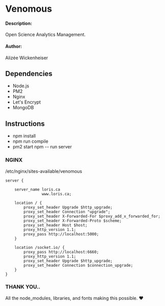 # Venomous

#### Description: 

Open Science Analytics Management.

#### Author: 

Alizée Wickenheiser

## Dependencies

* Node.js
* PM2
* Nginx
* Let's Encrypt
* MongoDB

## Instructions

* npm install
* npm run compile
* pm2 start npm -- run server

### NGINX

/etc/nginx/sites-available/venomous

```
server {

    server_name loris.ca
                www.loris.ca;

    location / {
        proxy_set_header Upgrade $http_upgrade;
        proxy_set_header Connection "upgrade";
        proxy_set_header X-Forwarded-For $proxy_add_x_forwarded_for;
        proxy_set_header X-Forwarded-Proto $scheme;
        proxy_set_header Host $host;
        proxy_http_version 1.1;
        proxy_pass http://localhost:5000;
    }

    location /socket.io/ {
        proxy_pass http://localhost:6660;
        proxy_http_version 1.1;
        proxy_set_header Upgrade $http_upgrade;
        proxy_set_header Connection $connection_upgrade;
    }
}
```

### THANK YOU..

All the node_modules, libraries, and fonts making this possible. ♥️